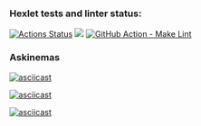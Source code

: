 ### Hexlet tests and linter status:
[![Actions Status](https://github.com/Hanna-hanna/php-project-lvl1/workflows/hexlet-check/badge.svg)](https://github.com/Hanna-hanna/php-project-lvl1/actions)
<a href="https://codeclimate.com/github/codeclimate/codeclimate/maintainability"><img src="https://api.codeclimate.com/v1/badges/a99a88d28ad37a79dbf6/maintainability" /></a>
[![GitHub Action - Make Lint](https://github.com/Hanna-hanna/php-project-lvl1/workflows/start-make-lint/badge.svg)](https://github.com/Hanna-hanna/php-project-lvl1/actions)

### Askinemas
[![asciicast](https://asciinema.org/a/UGknbv33owssMlA7dlYDojYSE.svg)](https://asciinema.org/a/UGknbv33owssMlA7dlYDojYSE)

[![asciicast](https://asciinema.org/a/0yImAj0DUVRnDS39V6Z3JB4B7.svg)](https://asciinema.org/a/0yImAj0DUVRnDS39V6Z3JB4B7)

[![asciicast](https://asciinema.org/a/vawpgnA3uqskLkLMs8s676kC5.svg)](https://asciinema.org/a/vawpgnA3uqskLkLMs8s676kC5)
